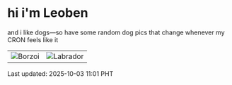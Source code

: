 # hi i'm Leoben

and i like dogs—so have some random dog pics that change whenever my CRON feels like it

|  |  |
|--------|----------|
| ![Borzoi](https://random-dog-vercel.vercel.app/api/random-borzoi?v=1759460489) | ![Labrador](https://random-dog-vercel.vercel.app/api/random-labrador?v=1759460489) |

Last updated: 2025-10-03 11:01 PHT
